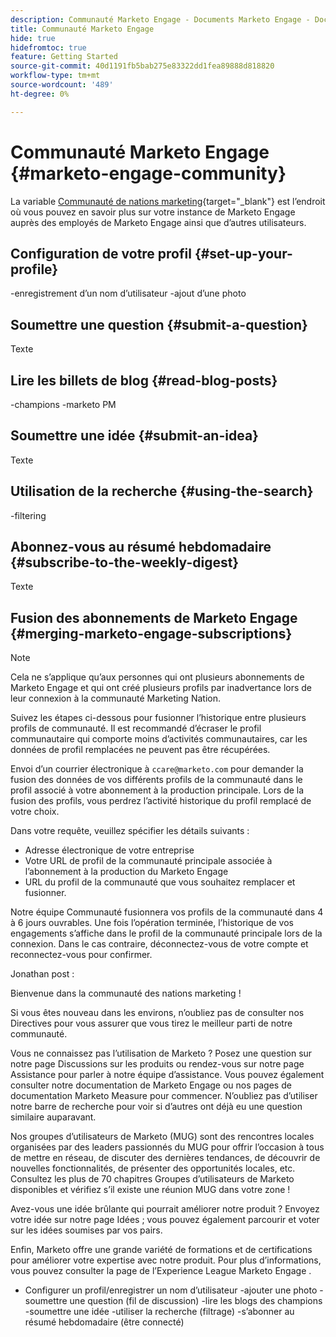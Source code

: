 ```yaml
---
description: Communauté Marketo Engage - Documents Marketo Engage - Documentation du produit
title: Communauté Marketo Engage
hide: true
hidefromtoc: true
feature: Getting Started
source-git-commit: 40d1191fb5bab275e83322dd1fea89888d818820
workflow-type: tm+mt
source-wordcount: '489'
ht-degree: 0%

---
```


# Communauté Marketo Engage {#marketo-engage-community}

La variable [Communauté de nations marketing](https://nation.marketo.com/){target="_blank"} est l’endroit où vous pouvez en savoir plus sur votre instance de Marketo Engage auprès des employés de Marketo Engage ainsi que d’autres utilisateurs.

## Configuration de votre profil {#set-up-your-profile}

-enregistrement d’un nom d’utilisateur -ajout d’une photo

## Soumettre une question {#submit-a-question}

Texte

## Lire les billets de blog {#read-blog-posts}

-champions -marketo PM

## Soumettre une idée {#submit-an-idea}

Texte

## Utilisation de la recherche {#using-the-search}

-filtering

## Abonnez-vous au résumé hebdomadaire {#subscribe-to-the-weekly-digest}

Texte

## Fusion des abonnements de Marketo Engage {#merging-marketo-engage-subscriptions}

>[!NOTE]
>
>Cela ne s’applique qu’aux personnes qui ont plusieurs abonnements de Marketo Engage et qui ont créé plusieurs profils par inadvertance lors de leur connexion à la communauté Marketing Nation.

Suivez les étapes ci-dessous pour fusionner l’historique entre plusieurs profils de communauté. Il est recommandé d’écraser le profil communautaire qui comporte moins d’activités communautaires, car les données de profil remplacées ne peuvent pas être récupérées.

Envoi d’un courrier électronique à `ccare@marketo.com` pour demander la fusion des données de vos différents profils de la communauté dans le profil associé à votre abonnement à la production principale. Lors de la fusion des profils, vous perdrez l’activité historique du profil remplacé de votre choix.

Dans votre requête, veuillez spécifier les détails suivants :

* Adresse électronique de votre entreprise
* Votre URL de profil de la communauté principale associée à l’abonnement à la production du Marketo Engage
* URL du profil de la communauté que vous souhaitez remplacer et fusionner.

Notre équipe Communauté fusionnera vos profils de la communauté dans 4 à 6 jours ouvrables. Une fois l’opération terminée, l’historique de vos engagements s’affiche dans le profil de la communauté principale lors de la connexion. Dans le cas contraire, déconnectez-vous de votre compte et reconnectez-vous pour confirmer.



Jonathan post :

Bienvenue dans la communauté des nations marketing !

Si vous êtes nouveau dans les environs, n’oubliez pas de consulter nos Directives pour vous assurer que vous tirez le meilleur parti de notre communauté.

Vous ne connaissez pas l’utilisation de Marketo ? Posez une question sur notre page Discussions sur les produits ou rendez-vous sur notre page Assistance pour parler à notre équipe d’assistance. Vous pouvez également consulter notre documentation de Marketo Engage ou nos pages de documentation Marketo Measure pour commencer. N’oubliez pas d’utiliser notre barre de recherche pour voir si d’autres ont déjà eu une question similaire auparavant.

Nos groupes d’utilisateurs de Marketo (MUG) sont des rencontres locales organisées par des leaders passionnés du MUG pour offrir l’occasion à tous de mettre en réseau, de discuter des dernières tendances, de découvrir de nouvelles fonctionnalités, de présenter des opportunités locales, etc. Consultez les plus de 70 chapitres Groupes d’utilisateurs de Marketo disponibles et vérifiez s’il existe une réunion MUG dans votre zone !

Avez-vous une idée brûlante qui pourrait améliorer notre produit ? Envoyez votre idée sur notre page Idées ; vous pouvez également parcourir et voter sur les idées soumises par vos pairs.

Enfin, Marketo offre une grande variété de formations et de certifications pour améliorer votre expertise avec notre produit. Pour plus d’informations, vous pouvez consulter la page de l’Experience League Marketo Engage .



- Configurer un profil/enregistrer un nom d’utilisateur -ajouter une photo -soumettre une question (fil de discussion) -lire les blogs des champions -soumettre une idée -utiliser la recherche (filtrage) -s’abonner au résumé hebdomadaire (être connecté)